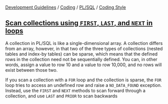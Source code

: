 [Development Guidelines](../../../../README.md) / [Coding](../../../../README.md#coding) / [PL/SQL](../../../../README.md#coding_pl_sql) / [Coding Style](../../../../doc/coding/pl_sql/coding_style.md)

## [Scan collections using `FIRST`, `LAST`, and `NEXT` in loops](../../../../doc/coding/pl_sql/coding_style.md#FirrstLastNext)

A collection in PL/SQL is like a single-dimensional array. A collection differs from an array, however, in that two of the three types of collections (nested tables and index-by tables) can be sparse, which means that the defined rows in the collection need not be sequentially defined. You can, in other words, assign a value to row 10 and a value to row 10,000, and no rows will exist between those two.

If you scan a collection with a `FOR` loop and the collection is sparse, the `FOR` loop tries to access an undefined row and raise a `NO_DATA_FOUND` exception. Instead, use the `FIRST` and `NEXT` methods to scan forward through a collection, and use `LAST` and `PRIOR` to scan backwards
